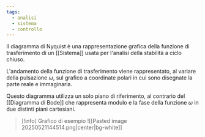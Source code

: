```yaml
---
tags:
  - analisi
  - sistema
  - controllo
---
```

Il diagramma di Nyquist è una rappresentazione grafica della funzione di trasferimento di un [[Sistema]] usata per l'analisi della stabilità a ciclo chiuso.

L'andamento della funzione di trasferimento viene rappresentato, al variare della pulsazione $\omega$, sul grafico a coordinate polari in cui sono disegnate la parte reale e immaginaria.

Questo diagramma utilizza un solo piano di riferimento, al contrario del [[Diagramma di Bode]] che rappresenta modulo e la fase della funzione $\omega$ in due distinti piani cartesiani.

>[!info] Grafico di esempio
![[Pasted image 20250521144514.png|center|bg-white]]

